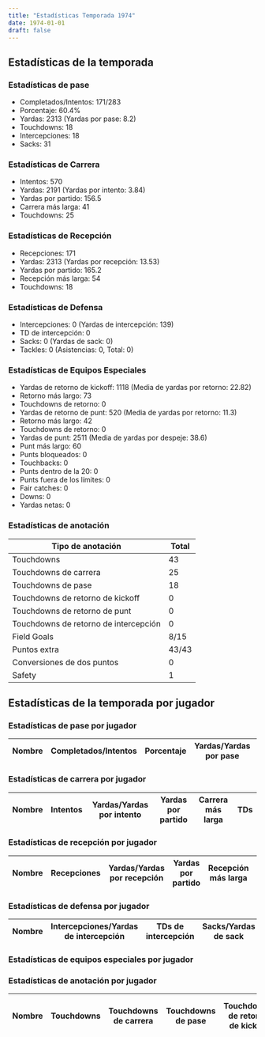 ```yaml
---
title: "Estadísticas Temporada 1974"
date: 1974-01-01
draft: false
---
```


## Estadísticas de la temporada
### Estadísticas de pase
* Completados/Intentos: 171/283
* Porcentaje: 60.4%
* Yardas: 2313 (Yardas por pase: 8.2)
* Touchdowns: 18
* Intercepciones: 18
* Sacks: 31

### Estadísticas de Carrera
* Intentos: 570
* Yardas: 2191 (Yardas por intento: 3.84)
* Yardas por partido: 156.5
* Carrera más larga: 41
* Touchdowns: 25

### Estadísticas de Recepción
* Recepciones: 171
* Yardas: 2313 (Yardas por recepción: 13.53)
* Yardas por partido: 165.2
* Recepción más larga: 54
* Touchdowns: 18

### Estadísticas de Defensa
* Intercepciones: 0 (Yardas de intercepción: 139)
* TD de intercepción: 0
* Sacks: 0 (Yardas de sack: 0)
* Tackles: 0 (Asistencias: 0, Total: 0)

### Estadísticas de Equipos Especiales
* Yardas de retorno de kickoff: 1118 (Media de yardas por retorno: 22.82)
* Retorno más largo: 73
* Touchdowns de retorno: 0
* Yardas de retorno de punt: 520 (Media de yardas por retorno: 11.3)
* Retorno más largo: 42
* Touchdowns de retorno: 0
* Yardas de punt: 2511 (Media de yardas por despeje: 38.6)
* Punt más largo: 60
* Punts bloqueados: 0
* Touchbacks: 0
* Punts dentro de la 20: 0
* Punts fuera de los límites: 0
* Fair catches: 0
* Downs: 0
* Yardas netas: 0

### Estadísticas de anotación
| Tipo de anotación | Total |
|-------------------|-------|
| Touchdowns | 43 |
| Touchdowns de carrera | 25 |
| Touchdowns de pase | 18 |
| Touchdowns de retorno de kickoff | 0 |
| Touchdowns de retorno de punt | 0 |
| Touchdowns de retorno de intercepción | 0 |
| Field Goals | 8/15 |
| Puntos extra | 43/43 |
| Conversiones de dos puntos | 0 |
| Safety | 1 |

## Estadísticas de la temporada por jugador
### Estadísticas de pase por jugador
| Nombre | Completados/Intentos | Porcentaje | Yardas/Yardas por pase | TDs | Intercepciones | Sacks |
|--------|----------------------|------------|------------------------|-----|----------------|-------|


### Estadísticas de carrera por jugador
| Nombre | Intentos | Yardas/Yardas por intento | Yardas por partido | Carrera más larga | TDs |
|--------|----------|--------------------------|--------------------|-------------------|-----|


### Estadísticas de recepción por jugador
| Nombre | Recepciones | Yardas/Yardas por recepción | Yardas por partido | Recepción más larga | TDs |
|--------|-------------|----------------------------|--------------------|---------------------|-----|


### Estadísticas de defensa por jugador
| Nombre | Intercepciones/Yardas de intercepción | TDs de intercepción | Sacks/Yardas de sack | Tackles/Asistencias/Total |
|--------|--------------------------------------|---------------------|-----------------------|--------------------------|


### Estadísticas de equipos especiales por jugador
<!-- Puedes agregar aquí tablas para KickoffReturn, PuntReturn, Punting, Kicking si lo necesitas -->

### Estadísticas de anotación por jugador
| Nombre | Touchdowns | Touchdowns de carrera | Touchdowns de pase | Touchdowns de retorno de kickoff | Touchdowns de retorno de punt | Touchdowns de retorno de intercepción | Field Goals | Puntos extra | Conversiones de dos puntos | Safety |
|--------|------------|----------------|---------------------|----------------------------------|-------------------------------|----------------------------------|------------|--------------|--------------------------|--------|
